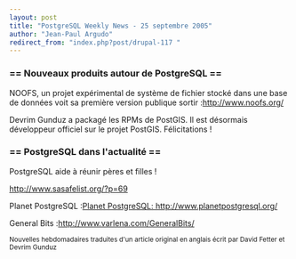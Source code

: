 ```yaml
---
layout: post
title: "PostgreSQL Weekly News - 25 septembre 2005"
author: "Jean-Paul Argudo"
redirect_from: "index.php?post/drupal-117 "
---
```




<h3>== Nouveaux produits autour de PostgreSQL ==</h3>

<p>

NOOFS, un projet expérimental de système de fichier stocké dans une base de données voit sa première version publique sortir&nbsp;:<a href="http://www.noofs.org/" target="_blank">http://www.noofs.org/</a></p>

<p>Devrim Gunduz a packagé les RPMs de PostGIS. Il est désormais développeur officiel sur le projet PostGIS. Félicitations&nbsp;!</p>

<h3>== PostgreSQL dans l'actualité ==</h3>

<p>PostgreSQL aide à réunir pères et filles&nbsp;!<br />

<a href="http://www.sasafelist.org/?p=69" target="_blank">http://www.sasafelist.org/?p=69</a></p>

<p>Planet PostgreSQL&nbsp;:<a href="http://www.planetpostgresql.org/" target="_blank">Planet PostgreSQL: http://www.planetpostgresql.org/</a></p>

<p>General Bits&nbsp;:<a href="http://www.varlena.com/GeneralBits/" target="_blank">http://www.varlena.com/GeneralBits/</a></p>

<p><small>

Nouvelles hebdomadaires traduites d'un article original en anglais écrit par David Fetter et Devrim Gunduz</small></p>